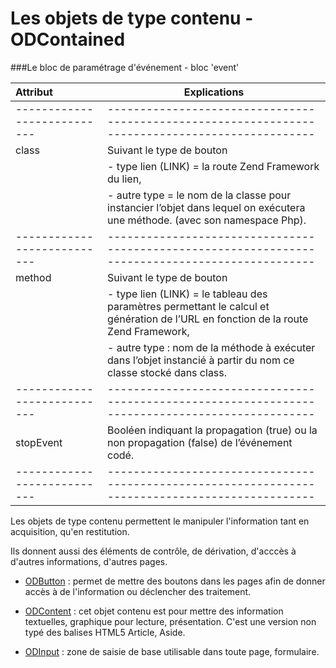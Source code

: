 Les objets de type contenu - ODContained
========================================

###Le bloc de paramétrage d'événement - bloc 'event'

| Attribut | Explications |
| :---  | --- |
| --------------------------- | ------------------------------------------------------------------------------------------------ |
| class             | Suivant le type de bouton  |
|                   |  - type lien (LINK) = la route Zend Framework du lien,                                      |
|                   |  - autre type = le nom de la classe pour instancier l’objet dans lequel on exécutera une méthode. (avec son namespace Php). |
| --------------------------- | ------------------------------------------------------------------------------------------------ |
| method            | Suivant le type de bouton  |
|                   |  - type lien (LINK) = le tableau des paramètres permettant le calcul et génération de l’URL en fonction de la route Zend Framework, |
|                   |  - autre type : nom de la méthode à exécuter dans l’objet instancié à partir du nom ce classe stocké dans class. |
| --------------------------- | ------------------------------------------------------------------------------------------------ |
| stopEvent         | Booléen indiquant la propagation (true) ou la non propagation (false) de l’événement codé.  |
| --------------------------- | ------------------------------------------------------------------------------------------------ |

Les objets de type contenu permettent le manipuler l'information tant en acquisition, qu'en restitution.

Ils donnent aussi des éléments de contrôle, de dérivation, d'acccès à d'autres informations, d'autres pages.

* [ODButton](odcontained/odbutton.fr.md) :
    permet de mettre des boutons dans les pages afin de donner accès à de l'information ou déclencher des traitement.
    
* [ODContent](odcontained/odcontent.fr.md) :
    cet objet contenu est pour mettre des information textuelles, graphique pour lecture, présentation. C'est une version non typé des balises HTML5 Article, Aside.
    
* [ODInput](odcontained/odinput.fr.md) :
    zone de saisie de base utilisable dans toute page, formulaire.

